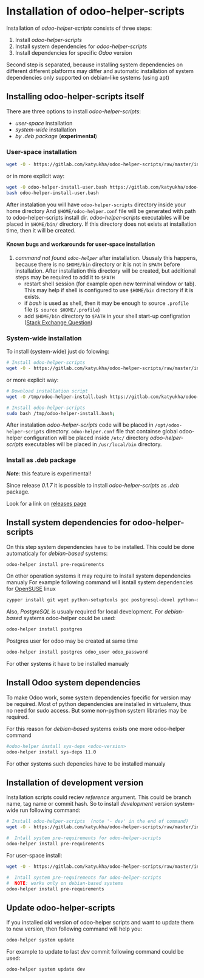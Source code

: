 # Installation of odoo-helper-scripts

Installation of *odoo-helper-scripts* consists of three steps:

1. Install *odoo-helper-scripts*
2. Install system dependencies for *odoo-helper-scripts*
3. Install dependencies for specific *Odoo* version

Second step is separated, because installing system dependencies on different
different platforms may differ and automatic installation of system dependencies
only supported on debian-like systems (using apt)


## Installing odoo-helper-scripts itself
There are three options to install *odoo-helper-scripts*:

- *user-space* installation
- *system-wide* installation
- *by .deb package* (**experimental**)

### User-space installation

```bash
wget -O - https://gitlab.com/katyukha/odoo-helper-scripts/raw/master/install-user.bash | bash -s
```

or in more explicit way:

```bash
wget -O odoo-helper-install-user.bash https://gitlab.com/katyukha/odoo-helper-scripts/raw/master/install-user.bash
bash odoo-helper-install-user.bash
```

After instalation you will have ``odoo-helper-scripts`` directory inside your home directory
And ``$HOME/odoo-helper.conf`` file will be generated with path to odoo-helper-scripts install dir.
*odoo-helper-scripts* executables will be placed in ``$HOME/bin/`` directory.
If this directory does not exists at installation time, then it will be created.

#### Known bugs and workarounds for user-space installation

1. *command not found `odoo-helper`* after installation. Ususaly this happens, because there is
   no `$HOME/bin` directory or it is not in `$PATH` before installation.
   After installation this directory will be created, but additional steps may be required to add it to `$PATH`
    - restart shell session (for example open new terminal window or tab).
      This may help if shell is configured to use `$HOME/bin` directory if it is exists.
    - if *bash* is used as shell, then it may be enough to source `.profile` file (`$ source $HOME/.profile`)
    - add `$HOME/bin` directory to `$PATH` in your shell start-up configration ([Stack Exchange Question](https://unix.stackexchange.com/questions/381228/home-bin-dir-is-not-on-the-path))

### System-wide installation

To install (system-wide) just do folowing:

```bash
# Install odoo-helper-scripts
wget -O - https://gitlab.com/katyukha/odoo-helper-scripts/raw/master/install-system.bash | sudo bash -s
```

or more explicit way:

```bash
# Download installation script
wget -O /tmp/odoo-helper-install.bash https://gitlab.com/katyukha/odoo-helper-scripts/raw/master/install-system.bash;

# Install odoo-helper-scripts
sudo bash /tmp/odoo-helper-install.bash;
```

After instalation *odoo-helper-scripts* code will be placed in ``/opt/odoo-helper-scripts`` directory.
``odoo-helper.conf`` file that containse global odoo-helper configuration will be placed inside ``/etc/`` directory
*odoo-helper-scripts* executables will be placed in ``/usr/local/bin`` directory.

### Install as .deb package

***Note***: this feature is experimental!

Since release *0.1.7* it is possible to install *odoo-helper-scripts* as *.deb* package.

Look for a link on [releases page](https://gitlab.com/katyukha/odoo-helper-scripts/tags)


## Install system dependencies for odoo-helper-scripts

On this step system dependencies have to be installed.
This could be done automaticaly for *debian-based* systems:

```bash
odoo-helper install pre-requirements
```

On other operation systems it may require to install system dependencies manualy
For example following command will isntall system dependencies for [OpenSUSE](https://www.opensuse.org/) linux

```bash
zypper install git wget python-setuptools gcc postgresql-devel python-devel expect-devel libevent-devel libjpeg-devel libfreetype6-devel zlib-devel libxml2-devel libxslt-devel cyrus-sasl-devel openldap2-devel libssl43 libffi-devel
```

Also, *PostgreSQL* is usualy required for local development.
For *debian-based* systems odoo-helper could be used:

```bash
odoo-helper install postgres
```

Postgres user for odoo may be created at same time

```bash
odoo-helper install postgres odoo_user odoo_password
```

For other systems it have to be installed manualy


## Install Odoo system dependencies

To make Odoo work, some system dependencies fpecific for version may be required.
Most of python dependencies are installed in virtualenv, thus no need for sudo access.
But some non-python system libraries may be required.

For this reason for *debian-based* systems exists one more odoo-helper command

```bash
#odoo-helper install sys-deps <odoo-version>
odoo-helper install sys-deps 11.0
```

For other systems such depencies have to be installed manualy


## Installation of development version

Installation scripts could reciev *reference* argument.  This could be branch name, tag name or commit hash.
So to install *development* version system-wide run following command:

```bash
# Install odoo-helper-scripts  (note '- dev' in the end of command)
wget -O - https://gitlab.com/katyukha/odoo-helper-scripts/raw/master/install-system.bash | sudo bash -s - dev

#  Intall system pre-requirements for odoo-helper-scripts
odoo-helper install pre-requirements
```

For user-space install:

```bash
wget -O - https://gitlab.com/katyukha/odoo-helper-scripts/raw/master/install-user.bash | bash -s - dev

#  Intall system pre-requirements for odoo-helper-scripts
#  NOTE: works only on debian-based systems
odoo-helper install pre-requirements
```

## Update odoo-helper-scripts

If you installed old version of odoo-helper scripts and want to update them to new version,
then following command will help you:

```bash
odoo-helper system update
```

For example to update to last *dev* commit following command could be used:

```
odoo-helper system update dev
```
